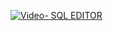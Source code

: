 [![Video- SQL EDITOR](https://img.youtube.com/vi/R3dY6hLV1BY/0.jpg)](https://www.youtube.com/watch?v=R3dY6hLV1BY)
